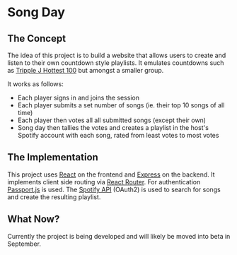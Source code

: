 # Song Day

## The Concept

The idea of this project is to build a website that allows users to create and listen to their own countdown style playlists.
It emulates countdowns such as [Tripple J Hottest 100](https://www.abc.net.au/triplej/hottest100/) but amongst a smaller group.

It works as follows:
- Each player signs in and joins the session
- Each player submits a set number of songs (ie. their top 10 songs of all time)
- Each player then votes all all submitted songs (except their own)
- Song day then tallies the votes and creates a playlist in the host's Spotify account with each song, rated from least votes to most votes

## The Implementation

This project uses [React](https://react.dev/) on the frontend and [Express](https://expressjs.com/) on the backend. It implements client side routing via [React Router](https://reactrouter.com/en/main).
For authentication [Passport.js](https://www.passportjs.org/) is used.
The [Spotify API](https://developer.spotify.com/documentation/web-api) (OAuth2) is used to search for songs and create the resulting playlist.

## What Now?

Currently the project is being developed and will likely be moved into beta in September.
